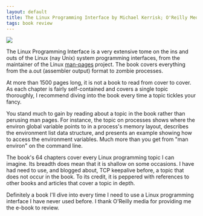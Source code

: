 ```yaml
---
layout: default
title: The Linux Programming Interface by Michael Kerrisk; O'Reilly Media
tags: book review
---
```


[![](http://akamaicovers.oreilly.com/images/9781593272203/lrg.jpg)](http://shop.oreilly.com/product/9781593272203.do)

The Linux Programming Interface is a very extensive tome on the ins and outs of the Linux (nay Unix) system programming interfaces, from the maintainer of the Linux [man-pages](https://www.kernel.org/doc/man-pages/) project. The book covers everything from the a.out (assembler output) format to zombie processes.

At more than 1500 pages long, it is not a book to read from cover to cover. As each chapter is fairly self-contained and covers a single topic thoroughly, I recommend diving into the book every time a topic tickles your fancy.

You stand much to gain by reading about a topic in the book rather than perusing man pages. For instance, the topic on processes shows where the environ global variable points to in a process's memory layout, describes the environment list data structure, and presents an example showing how to access the environment variables. Much more than you get from "man environ" on the command line.

The book's 64 chapters cover every Linux programming topic I can imagine. Its breadth does mean that it is shallow on some occasions. I have had need to use, and blogged about, TCP keepalive before, a topic that does not occur in the book. To its credit, it is peppered with references to other books and articles that cover a topic in depth.

Definitely a book I'll dive into every time I need to use a Linux programming interface I have never used before. I thank O'Reilly media for providing me the e-book to review.
